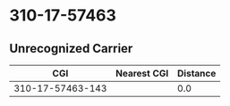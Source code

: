 # 310-17-57463
## Unrecognized Carrier


| CGI | Nearest CGI | Distance |
|-----|-------------|----------|
| 310-17-57463-143 |  | 0.0 |
